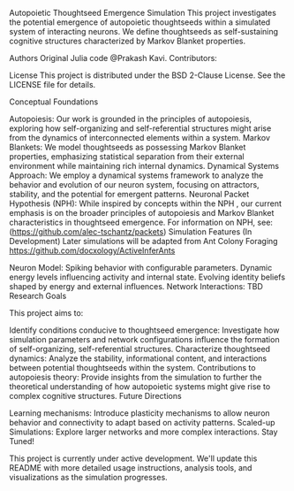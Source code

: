 Autopoietic Thoughtseed Emergence Simulation
This project investigates the potential emergence of autopoietic thoughtseeds within a simulated system of interacting neurons. We define thoughtseeds as self-sustaining cognitive structures characterized by Markov Blanket properties.

Authors
Original Julia code @Prakash Kavi.
Contributors: 

License
This project is distributed under the BSD 2-Clause License. See the LICENSE file for details.

Conceptual Foundations

Autopoiesis: Our work is grounded in the principles of autopoiesis, exploring how self-organizing and self-referential structures might arise from the dynamics of interconnected elements within a system.
Markov Blankets: We model thoughtseeds as possessing Markov Blanket properties, emphasizing statistical separation from their external environment while maintaining rich internal dynamics.
Dynamical Systems Approach: We employ a dynamical systems framework to analyze the behavior and evolution of our neuron system, focusing on attractors, stability, and the potential for emergent patterns.
Neuronal Packet Hypothesis (NPH): While inspired by concepts within the NPH , our current emphasis is on the broader principles of autopoiesis and Markov Blanket characteristics in thoughtseed emergence. For information on NPH, see: (https://github.com/alec-tschantz/packets)
Simulation Features (In Development) 
Later simulations will be adapted from Ant Colony Foraging https://github.com/docxology/ActiveInferAnts

Neuron Model:
Spiking behavior with configurable parameters.
Dynamic energy levels influencing activity and internal state.
Evolving identity beliefs shaped by energy and external influences.
Network Interactions: TBD
Research Goals

This project aims to:

Identify conditions conducive to thoughtseed emergence: Investigate how simulation parameters and network configurations influence the formation of self-organizing, self-referential structures.
Characterize thoughtseed dynamics: Analyze the stability, informational content, and interactions between potential thoughtseeds within the system.
Contributions to autopoiesis theory: Provide insights from the simulation to further the theoretical understanding of how autopoietic systems might give rise to complex cognitive structures.
Future Directions

Learning mechanisms: Introduce plasticity mechanisms to allow neuron behavior and connectivity to adapt based on activity patterns.
Scaled-up Simulations: Explore larger networks and more complex interactions.
Stay Tuned!

This project is currently under active development. We'll update this README with more detailed usage instructions, analysis tools, and visualizations as the simulation progresses.
